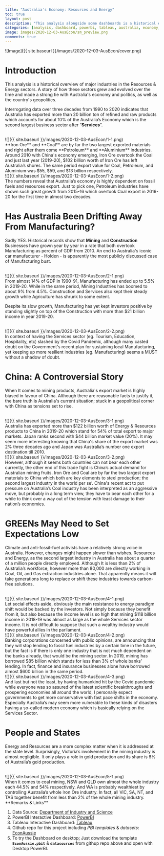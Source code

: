 ```yaml
---
title: "Australia's Economy: Resources and Energy"
toc: true
layout: post
description: "This analysis alongside some dashboards is a historical overview of Australia’s Resources & Energy Sector. Tied to the country's politics & geopolitics, this is the story of how the sector has grown over three decades compared to other major sectors such as Construction, Manufacturing, Agriculture, and Services."
categories: [analysis, dashboard, powerbi, tableau, australia, economy, energy, resources]
image: images/2020-12-03-AusEcon/sm_preview.png
comments: true
---
```


![Image]({{ site.baseurl }}/images/2020-12-03-AusEcon/cover.png)

# Introduction

This analysis is a historical overview of major industries in the Resources & Energy sectors. A story of how these sectors grew and evolved over the time and made a strong tie with Australia's economy and politics, as well as the country's geopolitics.

Interrogating data over three decades from 1990 to 2020 indicates that Australia has exported more than 20 billion ton of refined and raw products which accounts for about 10% of the Australia’s Economy which is the second largest business sector after “**Services**”.

<br/>
![]({{ site.baseurl }}/images/2020-12-03-AusEcon/1-1.png)

<br/>
**Iron Ore** and **Coal** are by far the two largest exported materials and right after them come **Petroleum** and **Aluminium** industries. Around 2010 with China's economy emerging, Iron Ore overtook the Coal and just last year (2019-20), $102 billion worth of Iron Ore has left Australia’s shores. The same period export value for Coal, Petroleum, and Aluminium was $55, $59, and $13 billion respectively.

<br/>
![]({{ site.baseurl }}/images/2020-12-03-AusEcon/1-2.png)

<br/>
The numbers reveal that Australia’s economy is highly dependent on fossil fuels and resources export. Just to pick one, Petroleum industries have shown such great growth from 2015-16 which overtook Coal export in 2019-20 for the first time in almost two decades.

# Has Australia Been Drifting Away From Manufacturing?

Sadly YES. Historical records show that **Mining** and **Construction** Businesses have grown year by year in a rate that both overtook Manufacturing as percent of GDP from 2010. An end to Australia's iconic car manufacturer - Holden - is apparently the most publicly discussed case of Manufacturing bust.

<br/>
![]({{ site.baseurl }}/images/2020-12-03-AusEcon/2-1.png)

<br/>
From almost 14% of GDP in 1990-91, Manufacturing has ended up to 5.5% in 2019-20. While in the same period, Mining Industries has boomed to about 9% from 4.5%. Construction and Services also kept their steady growth while Agriculture has shrunk to some extent.

Despite its slow growth, Manufacturing has yet  kept investors positive by standing slightly on top of the Construction with more than $21 billion income in year 2019-20.

<br/>
![]({{ site.baseurl }}/images/2020-12-03-AusEcon/2-2.png)

<br/>
In context of having the Services sector (eg. Tourism, Education, Hospitality, etc) slashed by the Covid Pandemic, although many casted doubt on the Government's recent plan for sustaining local Manufacturing, yet keeping up more resilient industries (eg. Manufacturing) seems a MUST without a shadow of doubt.

# China: A Controversial Story

When It comes to mining products, Australia's export market is highly biased in favour of China. Although there are reasonable facts to justify it, the bare truth is Australia's current situation; stuck in a geopolitical corner with China as tensions set to rise.

<br/>
![]({{ site.baseurl }}/images/2020-12-03-AusEcon/3-1.png)

<br/>
Australia has exported more than $122 billion worth of Energy & Resources products to China in 2019-20 which stand for 54% of total export to major markets. Japan ranks second with $44 billion market value (20%). It may seem more interesting knowing that China's share of the export market was 2% three decades ago and Japan was Australia’s number one export destination till 2010.

<br/>
![]({{ site.baseurl }}/images/2020-12-03-AusEcon/3-2.png)

<br/>
However, although it seems both countries can not bear each other currently, the other end of this trade fight is China’s actual demand for Australian mining fruits. Iron Ore and Coal are by far the two largest export materials to China which both are key elements to steel production; the second largest industry in the world per se’. China's recent act to put pressure on Australia’s Coal industry has been interpreted as an aggressive move, but probably in a long term view, they have to bear each other for a while to think over a way out of the tension with least damage to their nation’s economies.

# GREENs May Need to Set Expectations Low

Climate and anti-fossil-fuel activists have a relatively strong voice in Australia. However, changes might happen slower than wishes. Resources and Energy, as the second largest industry in Australia has about a quarter of a million people directly employed. Although It is less than 2% of Australia’s workforce, however more than 80,000 are directly working in Coal, Oil, and Gas extraction industries alone. That apparently means it will take generations long to replace or shift these industries towards carbon-free solutions.

<br/>
![]({{ site.baseurl }}/images/2020-12-03-AusEcon/4-1.png)

<br/>
Let social effects aside, obviously the main resistance to energy paradigm shift would be backed by the investors. Not simply because they benefit from it, but also because the income level is so high that mining $118 billion income in 2018-19 was almost as large as the whole Services sector income. It is not difficult to suppose that such a wealthy industry would have powerful allies in the parliament.

<br/>
![]({{ site.baseurl }}/images/2020-12-03-AusEcon/4-2.png)

<br/>
Banking corporations concerned with public opinions, are announcing that they will stop lending to fossil fuel industries by a certain time in the future, but the fact is if there is only one industry that is not much dependent on the banks already, that would be the mining sector. In 2019, mining has borrowed $85 billion which stands for less than 3% of whole banks’ lending. In fact, finance and insurance businesses alone have borrowed almost $600 billion in the same period.

<br/>
![]({{ site.baseurl }}/images/2020-12-03-AusEcon/4-3.png)

<br/>
And last but not the least, by having humankind hit by the Covid pandemic while everyone was so assured of the latest scientific breakthroughs and prospering economies all around the world, I personally expect governments to get more conservative with fast pace shifts in the economy. Especially Australia’s may seem more vulnerable to these kinds of disasters having a so-called modern economy which is basically relying on the Services Sector.

# People and States

Energy and Resources are a more complex matter when it is addressed at the state level. Surprisingly, Victoria’s involvement in the mining industry is almost negligible. It only plays a role in gold production and its share is 8% of Australia’s gold production.

<br/>
![]({{ site.baseurl }}/images/2020-12-03-AusEcon/5-1.png)

<br/>
When it comes to coal mining, NSW and QLD own almost the whole industry each 44.5% and 54% respectively. And WA is probably wealthiest by controlling Australia’s whole Iron Ore industry. In fact, all VIC, SA, NT, and TAS together benefit from less than 2% of the whole mining industry.

<br/>
**Remarks & Links**

1. Data Source: [Department of Industry and Science](https://publications.industry.gov.au/publications/resourcesandenergyquarterlyseptember2020/index.html)
2. PowerBI Interactive Dashboard: [PowerBI](https://app.powerbi.com/view?r=eyJrIjoiYzA3NzU2NmQtOWFmYS00N2QxLWI4ZTQtY2Q2NDUxMGQ4ZDFkIiwidCI6IjU0ZjZkMTYyLTIzYTgtNDMxNy1iOGRmLTYxMGVkMzU4MTA4YyJ9&pageName=ReportSection)
3. Tableau Interactive Dashboard: [Tableau](https://public.tableau.com/app/profile/mohsen.saki/viz/Ener_Res_Dash/EnergyResources)
4. Github repo for this project including _PBI templates_ & _datasets_: [EconAussie](https://github.com/mohsen-saki/EconAussie)
5. To try the Dashboard on desktop; Just download the template **`EconAussie.pbit`** & **`datasources`** from githup repo above and open with Desktop PowerBI.